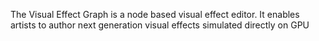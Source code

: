 The Visual Effect Graph is a node based visual effect editor. It enables artists to author next generation visual effects simulated directly on GPU
